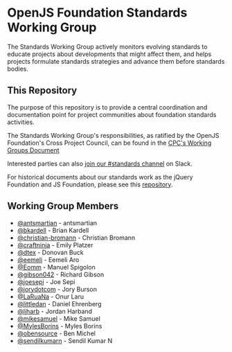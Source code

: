 # OpenJS Foundation Standards Working Group

The Standards Working Group actively monitors evolving standards to educate projects about developments that might affect them, and helps projects formulate standards strategies and advance them before standards bodies.

## This Repository

The purpose of this repository is to provide a central coordination and documentation point for project communities about foundation standards activities.

The Standards Working Group's responsibilities, as ratified by the OpenJS Foundation's Cross Project Council, can be found in the [CPC's Working Groups Document](https://github.com/openjs-foundation/cross-project-council/blob/main/governance/WORKING_GROUPS.md#standards)

Interested parties can also [join our #standards channel](https://communityinviter.com/apps/js-foundation/join-openjs-foundation-on-slack) on Slack.

For historical documents about our standards work as the jQuery Foundation and JS Foundation, please see this [repository](https://github.com/JSFoundation/standards).

## Working Group Members

<!-- ncu-team-sync.team(openjs-foundation/standards) -->

- [@antsmartian](https://github.com/antsmartian) - antsmartian
- [@bkardell](https://github.com/bkardell) - Brian Kardell
- [@christian-bromann](https://github.com/christian-bromann) - Christian Bromann
- [@craftninja](https://github.com/craftninja) - Emily Platzer
- [@dtex](https://github.com/dtex) - Donovan Buck
- [@eemeli](https://github.com/eemeli) - Eemeli Aro
- [@Eomm](https://github.com/Eomm) - Manuel Spigolon
- [@gibson042](https://github.com/gibson042) - Richard Gibson
- [@joesepi](https://github.com/joesepi) - Joe Sepi
- [@jorydotcom](https://github.com/jorydotcom) - Jory Burson
- [@LaRuaNa](https://github.com/LaRuaNa) - Onur Laru
- [@littledan](https://github.com/littledan) - Daniel Ehrenberg
- [@ljharb](https://github.com/ljharb) - Jordan Harband
- [@mikesamuel](https://github.com/mikesamuel) - Mike Samuel
- [@MylesBorins](https://github.com/MylesBorins) - Myles Borins
- [@obensource](https://github.com/obensource) - Ben Michel
- [@sendilkumarn](https://github.com/sendilkumarn) - Sendil Kumar N

<!-- ncu-team-sync end -->
